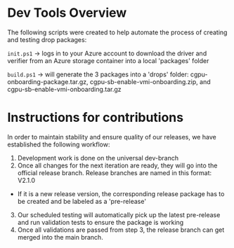 # Dev Tools Overview

The following scripts were created to help automate the process of creating and testing
drop packages:

`init.ps1` -> logs in to your Azure account to download the driver and verifier from an Azure storage container
into a local 'packages' folder

`build.ps1` -> will generate the 3 packages into a 'drops' folder: cgpu-onboarding-package.tar.gz, 
cgpu-sb-enable-vmi-onboarding.zip, and cgpu-sb-enable-vmi-onboarding.tar.gz

# Instructions for contributions

In order to maintain stability and ensure quality of our releases, we have established the following workflow:
1. Development work is done on the universal dev-branch
2. Once all changes for the next iteration are ready, they will go into the official release branch. Release branches are named in this format: V2.1.0
- If it is a new release version, the corresponding release package has to be created and be labeled as a 'pre-release'
3. Our scheduled testing will automatically pick up the latest pre-release and run validation tests to ensure the package is working
4. Once all validations are passed from step 3, the release branch can get merged into the main branch.